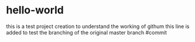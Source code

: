 # hello-world
this is a test project creation to understand the working of githum
this line is added to test the branching of the original master branch
#commit
